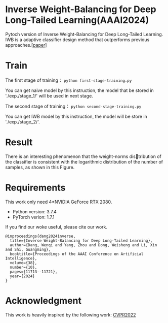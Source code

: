 # Inverse Weight-Balancing for Deep Long-Tailed Learning(AAAI2024)
Pytoch version of Inverse Weight-Balancing for Deep Long-Tailed Learning. IWB is a adaptive classifier design method that outperforms previous approaches.[[paper]](https://ojs.aaai.org/index.php/AAAI/article/view/29055)

# Train
The first stage of training： `python first-stage-training.py`

You can get naive model by this instruction, the model that be stored in './exp./stage_1/' will be used in next stage.

The second stage of training： `python second-stage-training.py`

You can get IWB model by this instruction, the model will be store in './exp./stage_2/'.

# Result
There is an interesting phenomenon that the weight-norms distribution of the classifier is consistent with the logarithmic
distribution of the number of samples, as shown in this Figure.

# Requirements
This work only need 4*NVIDIA GeForce RTX 2080.
* Python version: 3.7.4
* PyTorch verion: 1.7.1

If you find our woke useful, please cite our work.

```
@inproceedings{dang2024inverse,
  title={Inverse Weight-Balancing for Deep Long-Tailed Learning},
  author={Dang, Wenqi and Yang, Zhou and Dong, Weisheng and Li, Xin and Shi, Guangming},
  booktitle={Proceedings of the AAAI Conference on Artificial Intelligence},
  volume={38},
  number={10},
  pages={11713--11721},
  year={2024}
}
```

# Acknowledgment
This work is heavily inspired by the following work: [CVPR2022](https://github.com/ShadeAlsha/LTR-weight-balancing)
